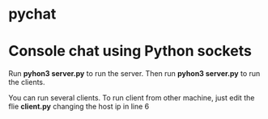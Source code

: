 # pychat
<h1>Console chat using Python sockets</h1>
<p>Run <strong>pyhon3 server.py</strong> to run the server. Then run <strong>pyhon3 server.py</strong> to run the clients.</p>
<p>You can run several clients. To run client from other machine, just edit the flie <strong>client.py</strong> changing the host ip in line 6</p>
